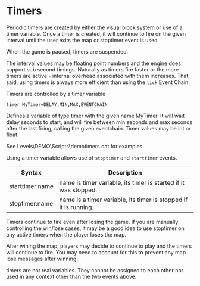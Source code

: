 # Timers

Periodic timers are created by either the visual block system or use of a timer variable. Once a timer is created, it will continue to fire on the given interval until the user exits the map or stoptimer event is used.

When the game is paused, timers are suspended.

 The interval values may be floating point numbers and the engine does support sub second timings. Naturally as timers fire faster or the more timers are active - internal overhead associated with them increases. That said, using timers is always more efficient than using the `tick` Event Chain.

Timers are controlled by a timer variable

```mms
timer MyTimer=DELAY,MIN,MAX,EVENTCHAIN
```

Defines a variable of type timer with the given name MyTimer. It will wait delay seconds to start, and will fire between min seconds and max seconds after the last firing, calling the given eventchain. Timer values may be int or float.

See Levels\DEMO\Scripts\demotimers.dat for examples.

Using a timer variable allows use of `stoptimer` and `starttimer` events.

|Syntax|Description|
|---|---|
|starttimer:name|name is timer variable, its timer is started if it was stopped.|
|stoptimer:name|name is a timer variable, its timer is stopped if it is running.|

Timers continue to fire even after losing the game. If you are manually controlling the win/lose cases, it may be a good idea to use stoptimer on any active timers when the player loses the map.

After wining the map, players may decide to continue to play and the timers will continue to fire. You may need to account for this to prevent any map lose messages after winning.

timers are not real variables. They cannot be assigned to each other nor used in any context other than the two events above.